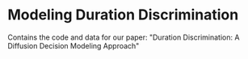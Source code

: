 # Modeling Duration Discrimination
Contains the code and data for our paper: "Duration Discrimination: A Diffusion Decision Modeling Approach"
